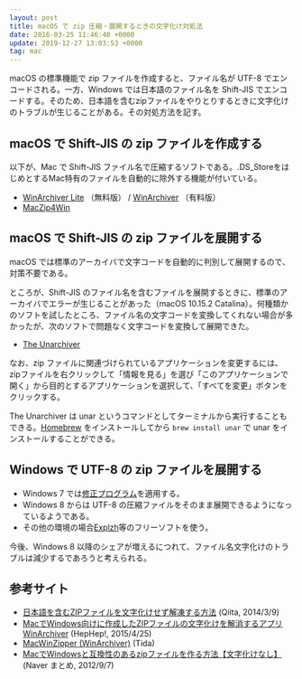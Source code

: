 ```yaml
---
layout: post
title: macOS で zip 圧縮・展開するときの文字化け対処法
date: 2016-03-25 11:46:40 +0000
update: 2019-12-27 13:03:53 +0000
tag: mac
---
```

macOS の標準機能で zip ファイルを作成すると、ファイル名が UTF-8 でエンコードされる。一方、Windows では日本語のファイル名を Shift-JIS でエンコードする。そのため、日本語を含むzipファイルをやりとりするときに文字化けのトラブルが生じることがある。その対処方法を記す。

## macOS で Shift-JIS の zip ファイルを作成する

以下が、Mac で Shift-JIS ファイル名で圧縮するソフトである。.DS_StoreをはじめとするMac特有のファイルを自動的に除外する機能が付いている。

- [WinArchiver Lite](https://itunes.apple.com/jp/app/winarchiver-lite/id414855915?l=en&mt=12) （無料版） / [WinArchiver](https://itunes.apple.com/jp/app/winarchiver/id413215883?l=ja&mt=12)  （有料版）
- [MacZip4Win](http://ynomura.com/home/?page_id=116) 

## macOS で Shift-JIS の zip ファイルを展開する

macOS では標準のアーカイバで文字コードを自動的に判別して展開するので、対策不要である。

ところが、Shift-JIS のファイル名を含むファイルを展開するときに、標準のアーカイバでエラーが生じることがあった（macOS 10.15.2 Catalina）。何種類かのソフトを試したところ、ファイル名の文字コードを変換してくれない場合が多かったが、次のソフトで問題なく文字コードを変換して展開できた。

- [The Unarchiver](https://apps.apple.com/jp/app/the-unarchiver/id425424353?mt=12)

なお、zip ファイルに関連づけられているアプリケーションを変更するには、zipファイルを右クリックして「情報を見る」を選び「このアプリケーションで開く」から目的とするアプリケーションを選択して、「すべてを変更」ボタンをクリックする。

The Unarchiver は unar というコマンドとしてターミナルから実行することもできる。[Homebrew](https://brew.sh/index_ja) をインストールしてから `brew install unar` で unar をインストールすることができる。

## Windows で UTF-8 の zip ファイルを展開する

- Windows 7 では[修正プログラム](http://support.microsoft.com/kb/2704299/ja)を適用する。
- Windows 8 からは UTF-8 の圧縮ファイルをそのまま展開できるようになっているようである。
- その他の環境の場合[Explzh](http://www.ponsoftware.com/)等のフリーソフトを使う。

今後、Windows 8 以降のシェアが増えるにつれて、ファイル名文字化けのトラブルは減少するであろうと考えられる。

## 参考サイト
- [日本語を含むZIPファイルを文字化けせず解凍する方法](http://qiita.com/hoo89@github/items/46dcd8134061c392772f) (Qiita, 2014/3/9)
- [MacでWindows向けに作成したZIPファイルの文字化けを解消するアプリWinArchiver](http://hep.eiz.jp/201209/mac-windows-zip-winarchiver/) (HepHep!, 2015/4/25)
- [MacWinZipper (WinArchiver)](http://tidajapan.com/macwinzipper) (Tida)
- [MacでWindowsと互換性のあるzipファイルを作る方法【文字化けなし】](http://matome.naver.jp/odai/2134318298182284801) (Naver まとめ, 2012/9/7)
